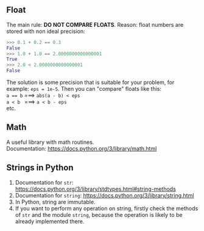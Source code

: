 ## Float
The main rule: **DO NOT COMPARE FLOATS**. Reason: float numbers are stored with
non ideal precision:
```python
>>> 0.1 + 0.2 == 0.3
False
>>> 1.0 + 1.0 == 2.0000000000000001
True
>>> 2.0 < 2.0000000000000001
False
```
The solution is some precision that is suitable for your problem,
for example: `eps = 1e-5`. Then you can "compare" floats like this:  
`a == b` ===> `abs(a - b) < eps`  
`a < b` &nbsp;&nbsp;===> `a < b - eps`  
etc.

## Math
A useful library with math routines.  
Documentation: https://docs.python.org/3/library/math.html

## Strings in Python
1. Documentation for `str`: https://docs.python.org/3/library/stdtypes.html#string-methods
2. Documentation for `string`: https://docs.python.org/3/library/string.html
3. In Python, string are immutable.
4. If you want to perform any operation on string, firstly check the methods of
`str` and the module `string`, because the operation is likely to be already implemented there.
